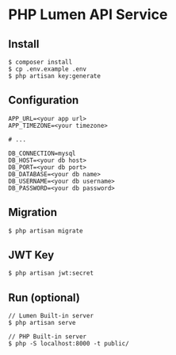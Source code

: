 # PHP Lumen API Service

## Install
```
$ composer install
$ cp .env.example .env
$ php artisan key:generate
```

## Configuration
```
APP_URL=<your app url>
APP_TIMEZONE=<your timezone>

# ...

DB_CONNECTION=mysql
DB_HOST=<your db host>
DB_PORT=<your db port>
DB_DATABASE=<your db name>
DB_USERNAME=<your db username>
DB_PASSWORD=<your db password>
```

## Migration
```
$ php artisan migrate
```

## JWT Key
```
$ php artisan jwt:secret
```

## Run (optional)
```
// Lumen Built-in server
$ php artisan serve

// PHP Built-in server
$ php -S localhost:8000 -t public/
```
